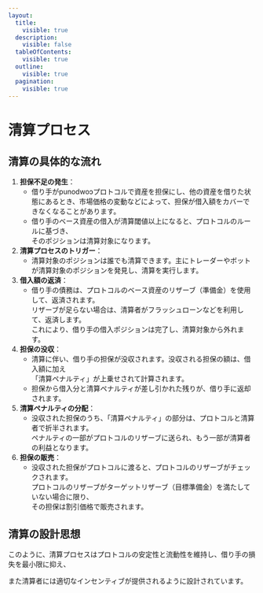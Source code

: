 ```yaml
---
layout:
  title:
    visible: true
  description:
    visible: false
  tableOfContents:
    visible: true
  outline:
    visible: true
  pagination:
    visible: true
---
```


# 清算プロセス

## **清算の具体的な流れ**

1. **担保不足の発生**：
   * 借り手がpunodwoɔプロトコルで資産を担保にし、他の資産を借りた状態にあるとき、市場価格の変動などによって、担保が借入額をカバーできなくなることがあります。
   * 借り手のベース資産の借入が清算閾値以上になると、プロトコルのルールに基づき、\
     そのポジションは清算対象になります。
2. **清算プロセスのトリガー**：
   * 清算対象のポジションは誰でも清算できます。主にトレーダーやボットが清算対象のポジションを発見し、清算を実行します。
3. **借入額の返済**：
   * 借り手の債務は、プロトコルのベース資産のリザーブ（準備金）を使用して、返済されます。\
     リザーブが足らない場合は、清算者がフラッシュローンなどを利用して、返済します。\
     これにより、借り手の借入ポジションは完了し、清算対象から外れます。
4. **担保の没収**：
   * 清算に伴い、借り手の担保が没収されます。没収される担保の額は、借入額に加え\
     「清算ペナルティ」が上乗せされて計算されます。
   * 担保から借入分と清算ペナルティが差し引かれた残りが、借り手に返却されます。
5. **清算ペナルティの分配**：
   * 没収された担保のうち、「清算ペナルティ」の部分は、プロトコルと清算者で折半されます。\
     ペナルティの一部がプロトコルのリザーブに送られ、もう一部が清算者の利益となります。
6. **担保の販売**：
   * 没収された担保がプロトコルに渡ると、プロトコルのリザーブがチェックされます。\
     プロトコルのリザーブがターゲットリザーブ（目標準備金）を満たしていない場合に限り、\
     その担保は割引価格で販売されます。

## 清算の設計思想

このように、清算プロセスはプロトコルの安定性と流動性を維持し、借り手の損失を最小限に抑え、

また清算者には適切なインセンティブが提供されるように設計されています。
